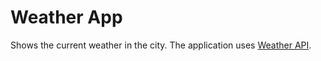 # Weather App

Shows the current weather in the city. The application uses [Weather API](https://openweathermap.org/api).
